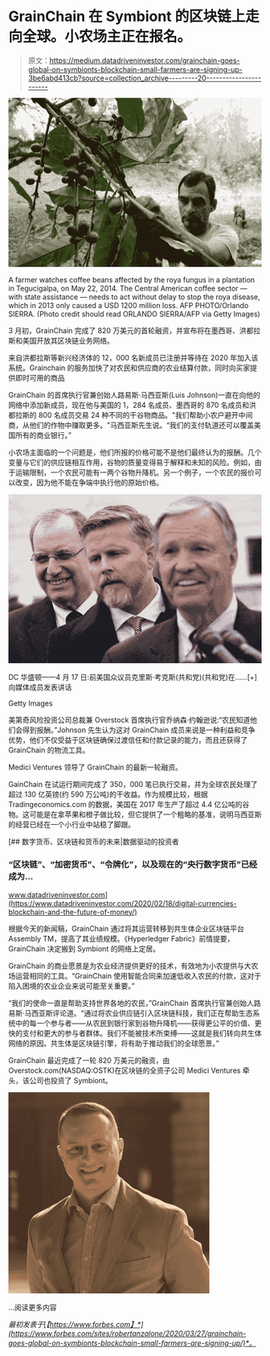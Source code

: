 # GrainChain 在 Symbiont 的区块链上走向全球。小农场主正在报名。

> 原文：<https://medium.datadriveninvestor.com/grainchain-goes-global-on-symbionts-blockchain-small-farmers-are-signing-up-3be6abd413cb?source=collection_archive---------20----------------------->

![](img/c2895c1ed1e5d0073b37868073a2420d.png)

A farmer watches coffee beans affected by the roya fungus in a plantation in Tegucigalpa, on May 22, 2014\. The Central American coffee sector — with state assistance — needs to act without delay to stop the roya disease, which in 2013 only caused a USD 1200 million loss. AFP PHOTO/Orlando SIERRA. (Photo credit should read ORLANDO SIERRA/AFP via Getty Images)

3 月初，GrainChain 完成了 820 万美元的首轮融资，并宣布将在墨西哥、洪都拉斯和美国开放其区块链业务网络。

来自洪都拉斯等新兴经济体的 12，000 名新成员已注册并等待在 2020 年加入该系统。Grainchain 的服务加快了对农民和供应商的农业结算付款，同时向买家提供即时可用的商品

GrainChain 的首席执行官兼创始人路易斯·马西亚斯(Luis Johnson)一直在向他的网络中添加新成员，现在他与美国的 1，284 名成员、墨西哥的 870 名成员和洪都拉斯的 800 名成员交易 24 种不同的干谷物商品。"我们帮助小农户避开中间商，从他们的作物中赚取更多。"马西亚斯先生说。“我们的支付轨道还可以覆盖美国所有的商业银行。”

小农场主面临的一个问题是，他们所报的价格可能不是他们最终认为的报酬。几个变量与它们的供应链相互作用，谷物的质量变得易于解释和未知的风险。例如，由于运输限制，一个农民可能有一两个谷物升降机。另一个例子，一个农民的报价可以改变，因为他不能在争端中执行他的原始价格。

![](img/871cfada2f3b4ee696811d5a34ae35be.png)

DC 华盛顿——4 月 17 日:前美国众议员克里斯·考克斯(共和党)(共和党)在……[+]向媒体成员发表讲话

Getty Images

美第奇风险投资公司总裁兼 Overstock 首席执行官乔纳森·约翰逊说:“农民知道他们会得到报酬。”Johnson 先生认为这对 GrainChain 成员来说是一种利益和竞争优势，他们不仅受益于区块链确保过渡信任和付款记录的能力，而且还获得了 GrainChain 的物流工具。

Medici Ventures 领导了 GrainChain 的最新一轮融资。

GainChain 在试运行期间完成了 350，000 笔已执行交易，并为全球农民处理了超过 130 亿英镑(约 590 万公吨)的干收益。作为规模比较，根据 Tradingeconomics.com 的数据，美国在 2017 年生产了超过 4.4 亿公吨的谷物。这可能是在拿苹果和橙子做比较，但它提供了一个粗略的基准，说明马西亚斯的经营已经在一个小行业中站稳了脚跟。

[](https://www.datadriveninvestor.com/2020/02/18/digital-currencies-blockchain-and-the-future-of-money/) [## 数字货币、区块链和货币的未来|数据驱动的投资者

### “区块链”、“加密货币”、“令牌化”，以及现在的“央行数字货币”已经成为…

www.datadriveninvestor.com](https://www.datadriveninvestor.com/2020/02/18/digital-currencies-blockchain-and-the-future-of-money/) 

根据今天的新闻稿，GrainChain 通过将其运营转移到共生体企业区块链平台 Assembly TM，提高了其业绩规模。《Hyperledger Fabric》前情提要，GrainChain 决定搬到 Symbiont 的网络上定居。

GrainChain 的商业愿景是为农业经济提供更好的技术，有效地为小农提供与大农场运营相同的工具。“GrainChain 使用智能合同来加速低收入农民的付款，这对于陷入困境的农业企业来说可能至关重要。”

“我们的使命一直是帮助支持世界各地的农民，”GrainChain 首席执行官兼创始人路易斯·马西亚斯评论道。“通过将农业供应链引入区块链科技，我们正在帮助生态系统中的每一个参与者——从农民到银行家到谷物升降机——获得更公平的价值、更快的支付和更大的参与者群体。我们不能被技术所束缚——这就是我们转向共生体网络的原因。共生体是区块链引擎，将有助于推动我们的全球愿景。”

GrainChain 最近完成了一轮 820 万美元的融资，由 Overstock.com(NASDAQ:OSTK)在区块链的全资子公司 Medici Ventures 牵头，该公司也投资了 Symbiont。

![](img/b3bea9f40e3b9e08c551f2693d76c01c.png)

…阅读更多内容

*最初发表于*[*【https://www.forbes.com】*](https://www.forbes.com/sites/robertanzalone/2020/03/27/grainchain-goes-global-on-symbionts-blockchain-small-farmers-are-signing-up/)*。*